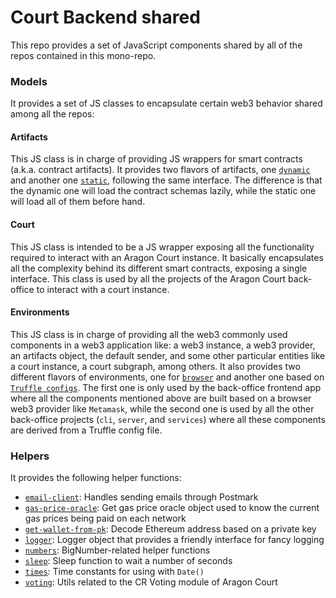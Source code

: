 # Court Backend shared

This repo provides a set of JavaScript components shared by all of the repos contained in this mono-repo.

### Models

It provides a set of JS classes to encapsulate certain web3 behavior shared among all the repos:

#### Artifacts

This JS class is in charge of providing JS wrappers for smart contracts (a.k.a. contract artifacts). 
It provides two flavors of artifacts, one [`dynamic`](./models/artifacts/DynamicArtifacts.js) and another one [`static`](./models/artifacts/StaticArtifacts.js), following the same interface. 
The difference is that the dynamic one will load the contract schemas lazily, while the static one will load all of them before hand.     

#### Court

This JS class is intended to be a JS wrapper exposing all the functionality required to interact with an Aragon Court instance. It basically encapsulates all the complexity behind its different smart contracts, exposing a single interface.
This class is used by all the projects of the Aragon Court back-office to interact with a court instance.  

#### Environments

This JS class is in charge of providing all the web3 commonly used components in a web3 application like: a web3 instance, a web3 provider, an artifacts object, the default sender, and some other particular entities like a court instance, a court subgraph, among others.
It also provides two different flavors of environments, one for [`browser`](./models/evironments/BrowserEnvironment.js) and another one based on [`Truffle configs`](./models/evironments/TruffleEnvironment.js). 
The first one is only used by the back-office frontend app where all the components mentioned above are built based on a browser web3 provider like `Metamask`, while the second one is used by all the other back-office projects (`cli`, `server`, and `services`) where all these components are derived from a Truffle config file. 

### Helpers

It provides the following helper functions:
- [`email-client`](./helpers/email-client.js): Handles sending emails through Postmark
- [`gas-price-oracle`](./helpers/gas-price-oracle.js): Get gas price oracle object used to know the current gas prices being paid on each network
- [`get-wallet-from-pk`](./helpers/get-wallet-from-pk.js): Decode Ethereum address based on a private key
- [`logger`](./helpers/logger.js): Logger object that provides a friendly interface for fancy logging 
- [`numbers`](./helpers/numbers.js): BigNumber-related helper functions
- [`sleep`](./helpers/sleep.js): Sleep function to wait a number of seconds 
- [`times`](./helpers/times.js): Time constants for using with `Date()`
- [`voting`](./helpers/voting.js): Utils related to the CR Voting module of Aragon Court
